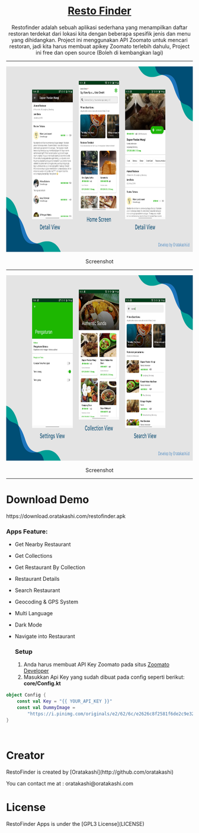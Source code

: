 <p align="center">
  <a href="#">
		<h1 align="center">Resto Finder</h1>
  </a>
</p>
<p align="center">
  Restofinder adalah sebuah aplikasi sederhana yang menampilkan daftar restoran terdekat dari lokasi kita dengan beberapa spesifik jenis dan menu yang dihidangkan. Project ini menggunakan API Zoomato untuk mencari restoran, jadi kita harus membuat apikey Zoomato terlebih dahulu, Project ini free dan open source (Boleh di kembangkan lagi)
</p>
<span align="center">
 <hr>
 <p align="center"><img src="ss/ss1.jpg" alt="COVID19 Tracking Apps SS" width="850" height="500"></p>
 <p align="center">Screenshot</p>
 <hr>
  <p align="center"><img src="ss/ss2.jpg" alt="COVID19 Tracking Apps SS" width="850" height="500"></p>
 <p align="center">Screenshot</p>
 <hr>
 </span>
 <h1>Download Demo</h1>
 https://download.oratakashi.com/restofinder.apk
 <br>
 
 
 ### Apps Feature:

- Get Nearby Restaurant 
- Get Collections
- Get Restaurant By Collection
- Restaurant Details
- Search Restaurant
- Geocoding & GPS System
- Multi Language
- Dark Mode
- Navigate into Restaurant
 

  ### Setup
  1. Anda harus membuat API Key Zoomato pada situs <a href="https://developers.zomato.com/api?lang=id">Zoomato Developer</a>
  2. Masukkan Api Key yang sudah dibuat pada config seperti berikut:
	 **core/Config.kt**
```kotlin
object Config {
    const val Key = "{{ YOUR_API_KEY }}"
    const val DummyImage =
        "https://i.pinimg.com/originals/e2/62/6c/e2626c8f2581f6de2c9e325b67957a3b.jpg"
}
```
<br>
 <h1>Creator</h1>
 <p>RestoFinder is created by [Oratakashi](http://github.com/oratakashi)</p>
 <p>You can contact me at : oratakashi@oratakashi.com</p>
 <h1>License</h1>
 <p>RestoFinder Apps is under the [GPL3 License](LICENSE)</p>
